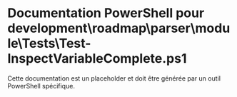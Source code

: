 # Documentation PowerShell pour development\roadmap\parser\module\Tests\Test-InspectVariableComplete.ps1

Cette documentation est un placeholder et doit être générée par un outil PowerShell spécifique.

